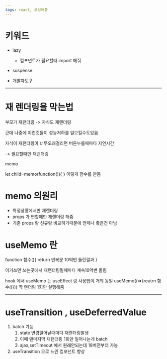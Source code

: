 ```yaml
---
tags: react, 코딩애플
---
```

# 키워드

- lazy
	- 컴포넌트가 필요할때 import 해줘

- suspense 

- 개발자도구


----------------

# 재 렌더링을 막는법

부모가 재랜더링 -> 자식도 재랜더링

근데 나중에 이런것들이 성능저하를 일으킬수도있음

자식이 재랜더링이 너무오래걸리면 버튼누를때마다 지연시간

-> 필요할때만 재랜더링

memo

let child=memo(function()){
}
이렇게 함수를 만듬

# memo 의원리

- 특정상황에서만 재랜더링
- props 가 변할때만 재랜더링 해줌
- 기존 props 랑 신규랑 비교하기때문에 언제나 좋은건 아님


# useMemo 란

function 함수(){
   return 반복문 10억번 돌린결과
}

이거쓰면
쓰는곳에서 재랜더링될때마다 계속10억번 돌림


hook 에서 useMemo 는 useEffect 랑 사용법이 거의 동일
useMemo((=>{reutrn 함수()}))
딱 랜더링 1회만 실행해줌


------------------

# useTransition , useDeferredValue

1. batch 기능
	1. state 변경일어날때마다 재랜더링발생
	2. 이때 맨마지막 재랜더링 1회만 일어나는게 batch
	3.  ajax,setTimeout 에서 원래안되는데 18버전부터 가능
2. useTransition 으로 느린 컴포넌트 향상

	